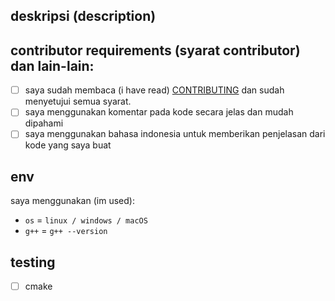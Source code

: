 ## deskripsi (description)
<!-- deskripsikan tentang perubahan yang kamu berikan -->

## contributor requirements (syarat contributor) dan lain-lain:
 - [ ] saya sudah membaca (i have read) [CONTRIBUTING](https://github.com/bellshade/CppAlgorithm/blob/main/CONTRIBUTING.md) dan sudah menyetujui semua syarat.
 - [ ] saya menggunakan komentar pada kode secara jelas dan mudah dipahami
 - [ ] saya menggunakan bahasa indonesia untuk memberikan penjelasan dari kode yang saya buat

## env
saya menggunakan (im used):

- ``os`` = ``linux / windows / macOS``
- ``g++`` = ``g++ --version``


## testing 
- [ ] cmake

<!-- jika ada gagal pada salah satu test kami akan mengeceknya kembali -->
<!-- if there is a failure in one of the tests we will check it again -->